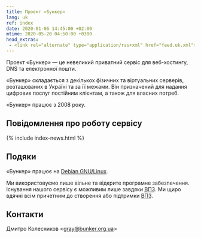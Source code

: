 ```yaml
---
title: Проект «Бункер»
lang: uk
ref: index
date: 2020-01-06 14:45:00 +02:00
mtime: 2020-05-20 04:50:00 +0300
head_extras:
 - <link rel="alternate" type="application/rss+xml" href="feed.uk.xml">
---
```


Проект «Бункер» — це невеликий приватний сервіс для веб-хостингу,
DNS та електронної пошти.

«Бункер» складається з декількох фізичних та віртуальних серверів,
розташованих в Україні та за її межами.
Він призначений для надання цифрових послуг постійним клієнтам,
а також для власних потреб.

«Бункер» працює з 2008 року.


Повідомлення про роботу сервісу
-------------------------------

{% include index-news.html %}


Подяки
------

«Бункер» працює на [Debian GNU/Linux][1].

Ми використовуємо лише вільне та відкрите програмне забезпечення.
Існування нашого сервісу є можливим лише завдяки
<abbr title="вільному програмному забезпеченню">ВПЗ</abbr>.
Ми щиро вдячні всім причетним до створення або підтримки
<abbr title="вільного програмного забезпечення">ВПЗ</abbr>.


Контакти
--------

<p itemscope itemtype="http://schema.org/Person">
  <span itemprop="name">Дмитро Колесников</span>
  <span aria-hidden="true">&lt;</span><a
    href="mailto:%22Дмитро%20Колесников%22%20%3cgray@bunker.org.ua%3e"
    class="mail" itemprop="email">gray@bunker.org.ua</a><span
    aria-hidden="true">&gt;</span>
</p>

[1]: https://www.debian.org/index.uk.html
